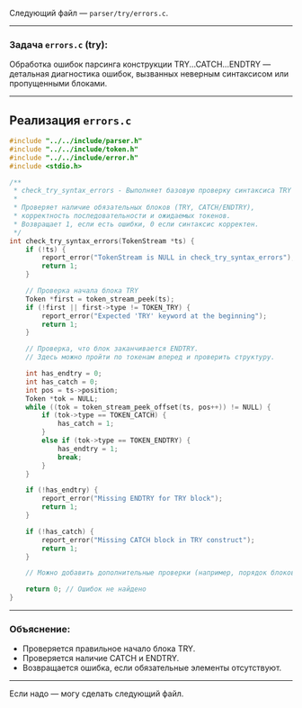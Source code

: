Следующий файл — `parser/try/errors.c`.

---

### Задача `errors.c` (try):

Обработка ошибок парсинга конструкции TRY...CATCH...ENDTRY — детальная диагностика ошибок, вызванных неверным синтаксисом или пропущенными блоками.

---

## Реализация `errors.c`

```c
#include "../../include/parser.h"
#include "../../include/token.h"
#include "../../include/error.h"
#include <stdio.h>

/**
 * check_try_syntax_errors - Выполняет базовую проверку синтаксиса TRY блока.
 *
 * Проверяет наличие обязательных блоков (TRY, CATCH/ENDTRY),
 * корректность последовательности и ожидаемых токенов.
 * Возвращает 1, если есть ошибки, 0 если синтаксис корректен.
 */
int check_try_syntax_errors(TokenStream *ts) {
    if (!ts) {
        report_error("TokenStream is NULL in check_try_syntax_errors");
        return 1;
    }

    // Проверка начала блока TRY
    Token *first = token_stream_peek(ts);
    if (!first || first->type != TOKEN_TRY) {
        report_error("Expected 'TRY' keyword at the beginning");
        return 1;
    }

    // Проверка, что блок заканчивается ENDTRY.
    // Здесь можно пройти по токенам вперед и проверить структуру.

    int has_endtry = 0;
    int has_catch = 0;
    int pos = ts->position;
    Token *tok = NULL;
    while ((tok = token_stream_peek_offset(ts, pos++)) != NULL) {
        if (tok->type == TOKEN_CATCH) {
            has_catch = 1;
        }
        else if (tok->type == TOKEN_ENDTRY) {
            has_endtry = 1;
            break;
        }
    }

    if (!has_endtry) {
        report_error("Missing ENDTRY for TRY block");
        return 1;
    }

    if (!has_catch) {
        report_error("Missing CATCH block in TRY construct");
        return 1;
    }

    // Можно добавить дополнительные проверки (например, порядок блоков).

    return 0; // Ошибок не найдено
}
```

---

### Объяснение:

* Проверяется правильное начало блока TRY.
* Проверяется наличие CATCH и ENDTRY.
* Возвращается ошибка, если обязательные элементы отсутствуют.

---

Если надо — могу сделать следующий файл.
